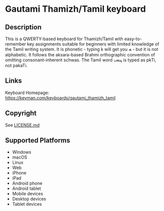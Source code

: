 Gautami Thamizh/Tamil keyboard
==============

Description
-----------
This is a QWERTY-based keyboard for Thamizh/Tamil with easy-to-remember key assignments suitable for beginners with limited knowledge of the Tamil writing system. It is phonetic - typing k will get you க - but it is not alphabetic. It follows the aksara-based Brahmi orthographic convention of omitting consonant-inherent schwas. The Tamil word பகடி is typed as pkTi, not pakaTi.

Links
-----
Keyboard Homepage: https://keyman.com/keyboards/gautami_thamizh_tamil

Copyright
---------
See [LICENSE.md](LICENSE.md)

Supported Platforms
-------------------
 * Windows
 * macOS
 * Linux
 * Web
 * iPhone
 * iPad
 * Android phone
 * Android tablet
 * Mobile devices
 * Desktop devices
 * Tablet devices

